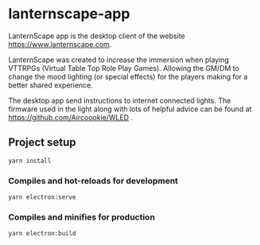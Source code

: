 # lanternscape-app

LanternScape app is the desktop client of the website https://www.lanternscape.com.

LanternScape was created to increase the immersion when playing VTTRPGs (Virtual Table Top Role Play Games). Allowing the GM/DM to change the mood lighting (or special effects) for the players making for a better shared experience.

The desktop app send instructions to internet connected lights. The firmware used in the light along with lots of helpful advice can be found at https://github.com/Aircoookie/WLED .

## Project setup
```
yarn install
```

### Compiles and hot-reloads for development
```
yarn electron:serve
```

### Compiles and minifies for production
```
yarn electron:build
```